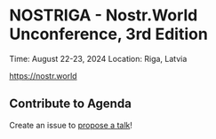 # NOSTRIGA - Nostr.World Unconference, 3rd Edition

Time: August 22-23, 2024
Location: Riga, Latvia

https://nostr.world

## Contribute to Agenda

Create an issue to [propose a talk](../../issues/new/choose)!

